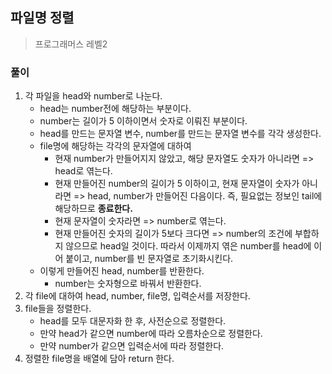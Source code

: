 ## 파일명 정렬
> 프로그래머스 레벨2

### 풀이 
1. 각 파일을 head와 number로 나눈다. 
   - head는 number전에 해당하는 부분이다. 
   - number는 길이가 5 이하이면서 숫자로 이뤄진 부분이다. 
   - head를 만드는 문자열 변수, number를 만드는 문자열 변수를 각각 생성한다. 
   - file명에 해당하는 각각의 문자열에 대하여
     - 현재 number가 만들어지지 않았고, 해당 문자열도 숫자가 아니라면 => head로 엮는다. 
     - 현재 만들어진 number의 길이가 5 이하이고, 현재 문자열이 숫자가 아니라면 => head, number가 만들어진 다음이다. 즉, 필요없는 정보인 tail에 해당하므로 **종료한다.**
     - 현재 문자열이 숫자라면 => number로 엮는다. 
     - 현재 만들어진 숫자의 길이가 5보다 크다면 => number의 조건에 부합하지 않으므로 head일 것이다. 따라서 이제까지 엮은 number를 head에 이어 붙이고, number를 빈 문자열로 초기화시킨다. 
   - 이렇게 만들어진 head, number를 반환한다.
     - number는 숫자형으로 바꿔서 반환한다. 
2. 각 file에 대하여 head, number, file명, 입력순서를 저장한다. 
3. file들을 정렬한다. 
   - head를 모두 대문자화 한 후, 사전순으로 정렬한다. 
   - 만약 head가 같으면 number에 따라 오름차순으로 정렬한다. 
   - 만약 number가 같으면 입력순서에 따라 정렬한다. 
4. 정렬한 file명을 배열에 담아 return 한다. 